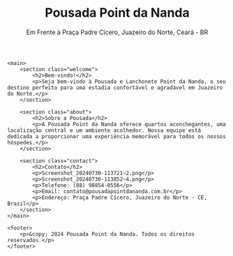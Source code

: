 
<html lang="pt-BR">
<head>
    <meta charset="UTF-8">
    <meta name="viewport" content="width=device-width, initial-scale=1.0">
    <title>Pousada e Lanchonete Point da Nanda</title>
    <link rel="stylesheet" href="styles.css">
</head>
<body>
    <header>
        <h1>Pousada Point da Nanda</h1>
        <p>Em Frente à Praça Padre Cícero, Juazeiro do Norte, Ceará - BR</p>
    </header>

    <main>
        <section class="welcome">
            <h2>Bem-vindo!</h2>
            <p>Seja bem-vindo à Pousada e Lanchonete Point da Nanda, o seu destino perfeito para uma estadia confortável e agradável em Juazeiro do Norte.</p>
        </section>

        <section class="about">
            <h2>Sobre a Pousada</h2>
            <p>A Pousada Point da Nanda oferece quartos aconchegantes, uma localização central e um ambiente acolhedor. Nossa equipe está dedicada a proporcionar uma experiência memorável para todos os nossos hóspedes.</p>
        </section>

        <section class="contact">
            <h2>Contato</h2>
            <p>Screenshot_20240730-113721~2.png</p>
            <p>Screenshot_20240730-113852~4.png</p>
            <p>Telefone: (88) 98854-0556</p>
            <p>Email: contato@pousadapointdananda.com.br</p>
            <p>Endereço: Praça Padre Cícero, Juazeiro do Norte - CE, Brasil</p>
        </section>
    </main>

    <footer>
        <p>&copy; 2024 Pousada Point da Nanda. Todos os direitos reservados.</p>
    </footer>
</body>
</html>
